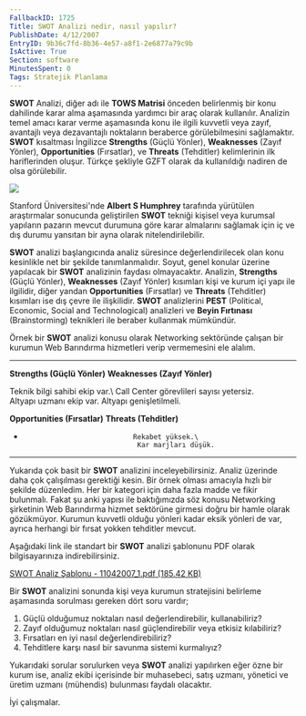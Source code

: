 ```yaml
---
FallbackID: 1725
Title: SWOT Analizi nedir, nasıl yapılır?
PublishDate: 4/12/2007
EntryID: 9b36c7fd-8b36-4e57-a8f1-2e6877a79c9b
IsActive: True
Section: software
MinutesSpent: 0
Tags: Stratejik Planlama
---
```

**SWOT** Analizi, diğer adı ile **TOWS Matrisi** önceden belirlenmiş bir
konu dahilinde karar alma aşamasında yardımcı bir araç olarak
kullanılır. Analizin temel amacı karar verme aşamasında konu ile ilgili
kuvvetli veya zayıf, avantajlı veya dezavantajlı noktaların beraberce
görülebilmesini sağlamaktır. **SWOT** kısaltması İngilizce **Strengths**
(Güçlü Yönler), **Weaknesses** (Zayıf Yönler), **Opportunities**
(Fırsatlar), ve **Threats** (Tehditler) kelimlerinin ilk hariflerinden
oluşur. Türkçe şekliyle GZFT olarak da kullanıldığı nadiren de olsa
görülebilir.

![](http://cdn.daron.yondem.com/assets/1725/11042007_2.png)

Stanford Üniversitesi'nde **Albert S Humphrey** tarafında yürütülen
araştırmalar sonucunda geliştirilen **SWOT** tekniği kişisel veya
kurumsal yapıların pazarın mevcut durumuna göre karar almalarını
sağlamak için iç ve dış durumu yansıtan bir ayna olarak
nitelendirilebilir.

**SWOT** analizi başlangıcında analiz süresince değerlendirilecek olan
konu kesinlikle net bir şekilde tanımlanmalıdır. Soyut, genel konular
üzerine yapılacak bir **SWOT** analizinin faydası olmayacaktır.
Analizin, **Strengths** (Güçlü Yönler), **Weaknesses** (Zayıf Yönler)
kısımları kişi ve kurum içi yapı ile ilgilidir, diğer yandan
**Opportunities** (Fırsatlar) ve **Threats** (Tehditler) kısımları ise
dış çevre ile ilişkilidir. **SWOT** analizlerini **PEST** (Political,
Economic, Social and Technological) analizleri ve **Beyin Fırtınası**
(Brainstorming) teknikleri ile beraber kullanmak mümkündür.

Örnek bir **SWOT** analizi konusu olarak Networking sektöründe çalışan
bir kurumun Web Barındırma hizmetleri verip vermemesini ele alalım.

  -------------------------------- -------------------------------------------
  **Strengths (Güçlü Yönler)**     **Weaknesses (Zayıf Yönler)**

  Teknik bilgi sahibi ekip var.\   Call Center görevlileri sayısı yetersiz.\
   Altyapı uzmanı ekip var.         Altyapı genişletilmeli.

  **Opportunities (Fırsatlar)**    **Threats (Tehditler)**

  -                                Rekabet yüksek.\
                                    Kar marjları düşük.
  -------------------------------- -------------------------------------------

Yukarıda çok basit bir **SWOT** analizini inceleyebilirsiniz. Analiz
üzerinde daha çok çalışılması gerektiği kesin. Bir örnek olması amacıyla
hızlı bir şekilde düzenledim. Her bir kategori için daha fazla madde ve
fikir bulunmalı. Fakat şu anki yapısı ile baktığımızda söz konusu
Networking şirketinin Web Barındırma hizmet sektörüne girmesi doğru bir
hamle olarak gözükmüyor. Kurumun kuvvetli olduğu yönleri kadar eksik
yönleri de var, ayrıca herhangi bir fırsat yokken tehditler mevcut.

Aşağıdaki link ile standart bir **SWOT** analizi şablonunu PDF olarak
bilgisayarınıza indirebilirsiniz.

[SWOT Analiz Şablonu - 11042007\_1.pdf (185.42
KB)](http://cdn.daron.yondem.com/assets/1725/11042007_1.pdf)

Bir **SWOT** analizini sonunda kişi veya kurumun stratejisini belirleme
aşamasında sorulması gereken dört soru vardır;

1.  Güçlü olduğumuz noktaları nasıl değerlendirebilir, kullanabiliriz?
2.  Zayıf olduğumuz noktaları nasıl güçlendirebilir veya etkisiz
    kılabiliriz?
3.  Fırsatları en iyi nasıl değerlendirebiliriz?
4.  Tehditlere karşı nasıl bir savunma sistemi kurmalıyız?

Yukarıdaki sorular sorulurken veya **SWOT** analizi yapılırken eğer özne
bir kurum ise, analiz ekibi içerisinde bir muhasebeci, satış uzmanı,
yönetici ve üretim uzmanı (mühendis) bulunması faydalı olacaktır.

İyi çalışmalar.


